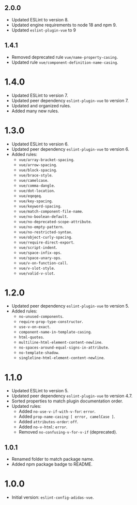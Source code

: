 ## 2.0.0

- Updated ESLint to version 8.
- Updated engine requirements to node 18 and npm 9.
- Updated `eslint-plugin-vue` to 9

## 1.4.1

- Removed deprecated rule `vue/name-property-casing`.
- Updated rule `vue/component-definition-name-casing`.

# 1.4.0

- Updated ESLint to version 7.
- Updated peer dependency `eslint-plugin-vue` to version 7.
- Updated and organized rules.
- Added many new rules.

# 1.3.0

- Updated ESLint to version 6.
- Updated peer dependency `eslint-plugin-vue` to version 6.
- Added rules:
    - `vue/array-bracket-spacing`.
    - `vue/arrow-spacing`.
    - `vue/block-spacing`.
    - `vue/brace-style`.
    - `vue/camelcase`.
    - `vue/comma-dangle`.
    - `vue/dot-location`.
    - `vue/eqeqeq`.
    - `vue/key-spacing`.
    - `vue/keyword-spacing`.
    - `vue/match-component-file-name`.
    - `vue/no-boolean-default`.
    - `vue/no-deprecated-scope-attribute`.
    - `vue/no-empty-pattern`.
    - `vue/no-restricted-syntax`.
    - `vue/object-curly-spacing`.
    - `vue/require-direct-export`.
    - `vue/script-indent`.
    - `vue/space-infix-ops`.
    - `vue/space-unary-ops`.
    - `vue/v-on-function-call`.
    - `vue/v-slot-style`.
    - `vue/valid-v-slot`.

# 1.2.0

- Updated peer dependency `eslint-plugin-vue` to version 5.
- Added rules:
    - `no-unused-components`.
    - `require-prop-type-constructor`.
    - `use-v-on-exact`.
    - `component-name-in-template-casing`.
    - `html-quotes`.
    - `multiline-html-element-content-newline`.
    - `no-spaces-around-equal-signs-in-attribute`.
    - `no-template-shadow`.
    - `singleline-html-element-content-newline`.

# 1.1.0

- Updated ESLint to version 5.
- Updated peer dependency `eslint-plugin-vue` to version 4.7.
- Sorted properties to match plugin documentation order.
- Updated rules:
  - Added `no-use-v-if-with-v-for`: `error`.
  - Added `prop-name-casing`: `[ error, camelCase ]`.
  - Added `attributes-order`: `off`.
  - Added `no-v-html`: `error`.
  - Removed `no-confusing-v-for-v-if` (deprecated).

## 1.0.1

- Renamed folder to match package name.
- Added npm package badge to README.

# 1.0.0

- Initial version: `eslint-config-adidas-vue`.
